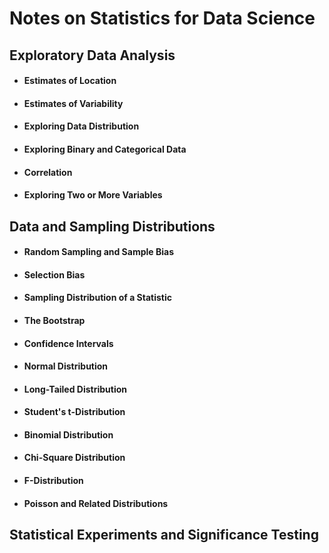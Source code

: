 # Notes on Statistics for Data Science

## Exploratory Data Analysis
- #### Estimates of Location
- #### Estimates of Variability
- #### Exploring Data Distribution
- #### Exploring Binary and Categorical Data
- #### Correlation
- #### Exploring Two or More Variables

## Data and Sampling Distributions
- #### Random Sampling and Sample Bias
- #### Selection Bias
- #### Sampling Distribution of a Statistic
- #### The Bootstrap
- #### Confidence Intervals
- #### Normal Distribution
- #### Long-Tailed Distribution
- #### Student's t-Distribution
- #### Binomial Distribution
- #### Chi-Square Distribution
- #### F-Distribution
- #### Poisson and Related Distributions

## Statistical Experiments and Significance Testing



